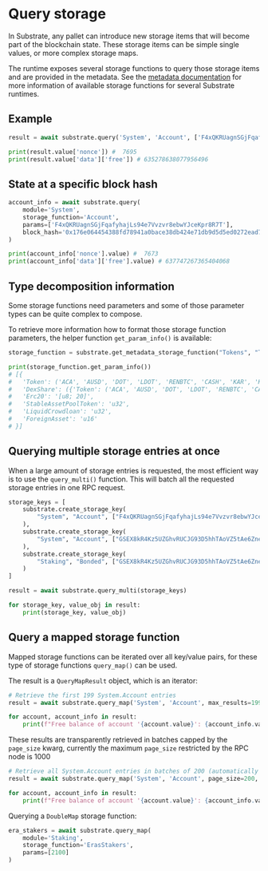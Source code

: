 # Query storage

In Substrate, any pallet can introduce new storage items that will become part of the blockchain state. These storage 
items can be simple single values, or more complex storage maps.

The runtime exposes several storage functions to query those storage items and are provided in the metadata. 
See the [metadata documentation](https://polkascan.github.io/py-substrate-metadata-docs/) for more information of available storage functions for several Substrate runtimes.

## Example

```python
result = await substrate.query('System', 'Account', ['F4xQKRUagnSGjFqafyhajLs94e7Vvzvr8ebwYJceKpr8R7T'])

print(result.value['nonce']) #  7695
print(result.value['data']['free']) # 635278638077956496
```

## State at a specific block hash

```python
account_info = await substrate.query(
    module='System',
    storage_function='Account',
    params=['F4xQKRUagnSGjFqafyhajLs94e7Vvzvr8ebwYJceKpr8R7T'],
    block_hash='0x176e064454388fd78941a0bace38db424e71db9d5d5ed0272ead7003a02234fa'
)

print(account_info['nonce'].value) #  7673
print(account_info['data']['free'].value) # 637747267365404068
```

## Type decomposition information

Some storage functions need parameters and some of those parameter types can be quite complex to compose.

To retrieve more information how to format those storage function parameters, the helper function `get_param_info()` is available:

```python
storage_function = substrate.get_metadata_storage_function("Tokens", "TotalIssuance")

print(storage_function.get_param_info())
# [{
#   'Token': ('ACA', 'AUSD', 'DOT', 'LDOT', 'RENBTC', 'CASH', 'KAR', 'KUSD', 'KSM', 'LKSM', 'TAI', 'BNC', 'VSKSM', 'PHA', 'KINT', 'KBTC'), 
#   'DexShare': ({'Token': ('ACA', 'AUSD', 'DOT', 'LDOT', 'RENBTC', 'CASH', 'KAR', 'KUSD', 'KSM', 'LKSM', 'TAI', 'BNC', 'VSKSM', 'PHA', 'KINT', 'KBTC'), 'Erc20': '[u8; 20]', 'LiquidCrowdloan': 'u32', 'ForeignAsset': 'u16'}, {'Token': ('ACA', 'AUSD', 'DOT', 'LDOT', 'RENBTC', 'CASH', 'KAR', 'KUSD', 'KSM', 'LKSM', 'TAI', 'BNC', 'VSKSM', 'PHA', 'KINT', 'KBTC'), 'Erc20': '[u8; 20]', 'LiquidCrowdloan': 'u32', 'ForeignAsset': 'u16'}), 
#   'Erc20': '[u8; 20]', 
#   'StableAssetPoolToken': 'u32', 
#   'LiquidCrowdloan': 'u32', 
#   'ForeignAsset': 'u16'
# }]
```

## Querying multiple storage entries at once

When a large amount of storage entries is requested, the most efficient way is to use the `query_multi()` function. 
This will batch all the requested storage entries in one RPC request. 

```python
storage_keys = [
    substrate.create_storage_key(
        "System", "Account", ["F4xQKRUagnSGjFqafyhajLs94e7Vvzvr8ebwYJceKpr8R7T"]
    ),
    substrate.create_storage_key(
        "System", "Account", ["GSEX8kR4Kz5UZGhvRUCJG93D5hhTAoVZ5tAe6Zne7V42DSi"]
    ),
    substrate.create_storage_key(
        "Staking", "Bonded", ["GSEX8kR4Kz5UZGhvRUCJG93D5hhTAoVZ5tAe6Zne7V42DSi"]
    )
]

result = await substrate.query_multi(storage_keys)

for storage_key, value_obj in result:
    print(storage_key, value_obj)
```

## Query a mapped storage function
Mapped storage functions can be iterated over all key/value pairs, for these type of storage functions `query_map()` 
can be used.

The result is a `QueryMapResult` object, which is an iterator:

```python
# Retrieve the first 199 System.Account entries
result = await substrate.query_map('System', 'Account', max_results=199)

for account, account_info in result:
    print(f"Free balance of account '{account.value}': {account_info.value['data']['free']}")
```

These results are transparently retrieved in batches capped by the `page_size` kwarg, currently the 
maximum `page_size` restricted by the RPC node is 1000    

```python
# Retrieve all System.Account entries in batches of 200 (automatically appended by `QueryMapResult` iterator)
result = await substrate.query_map('System', 'Account', page_size=200, max_results=400)

for account, account_info in result:
    print(f"Free balance of account '{account.value}': {account_info.value['data']['free']}")
```

Querying a `DoubleMap` storage function:

```python
era_stakers = await substrate.query_map(
    module='Staking',
    storage_function='ErasStakers',
    params=[2100]
)
```
